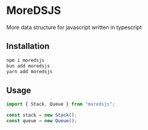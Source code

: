 # MoreDSJS

More data structure for javascript written in typescript

## Installation

```bash
npm i moredsjs
bun add moredsjs
yarn add moredsjs
```

## Usage

```js
import { Stack, Queue } from "moredsjs";

const stack = new Stack();
const queue = new Queue();
```
